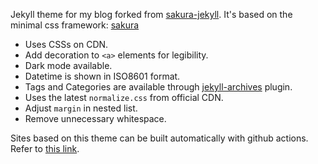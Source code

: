 Jekyll theme for my blog forked from [sakura-jekyll](https://github.com/oxalorg/sakura-jekyll). It's based on the minimal css framework: [sakura](https://github.com/oxalorg/sakura)

- Uses CSSs on CDN.
- Add decoration to `<a>` elements for legibility.
- Dark mode available.
- Datetime is shown in ISO8601 format.
- Tags and Categories are available through [jekyll-archives](https://github.com/jekyll/jekyll-archives) plugin.
- Uses the latest `normalize.css` from official CDN.
- Adjust `margin` in nested list.
- Remove unnecessary whitespace.

Sites based on this theme can be built automatically with github actions. Refer to [this link](https://jekyllrb.com/docs/continuous-integration/github-actions/#setting-up-the-action).
